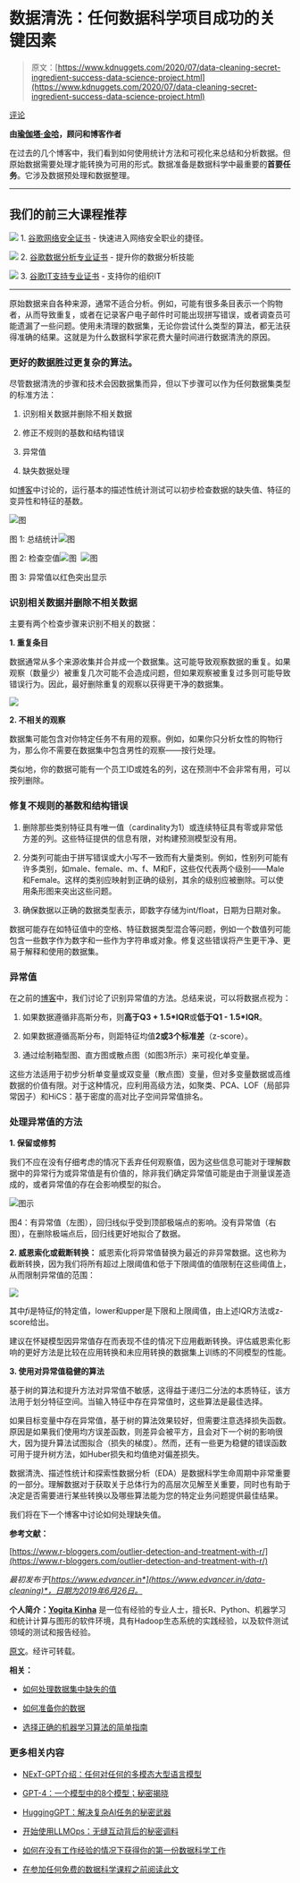 # 数据清洗：任何数据科学项目成功的**关键因素**

> 原文：[https://www.kdnuggets.com/2020/07/data-cleaning-secret-ingredient-success-data-science-project.html](https://www.kdnuggets.com/2020/07/data-cleaning-secret-ingredient-success-data-science-project.html)

[评论](#comments)

**由[瑜伽塔·金哈](http://www.linkedin.com/in/yogita-kinha)，顾问和博客作者**

在过去的几个博客中，我们看到如何使用统计方法和可视化来总结和分析数据。但原始数据需要处理才能转换为可用的形式。数据准备是数据科学中最重要的**首要任务**。它涉及数据预处理和数据整理。

* * *

## 我们的前三大课程推荐

![](../Images/0244c01ba9267c002ef39d4907e0b8fb.png) 1\. [谷歌网络安全证书](https://www.kdnuggets.com/google-cybersecurity) - 快速进入网络安全职业的捷径。

![](../Images/e225c49c3c91745821c8c0368bf04711.png) 2\. [谷歌数据分析专业证书](https://www.kdnuggets.com/google-data-analytics) - 提升你的数据分析技能

![](../Images/0244c01ba9267c002ef39d4907e0b8fb.png) 3\. [谷歌IT支持专业证书](https://www.kdnuggets.com/google-itsupport) - 支持你的组织IT

* * *

原始数据来自各种来源，通常不适合分析。例如，可能有很多条目表示一个购物者，从而导致重复，或者在记录客户电子邮件时可能出现拼写错误，或者调查员可能遗漏了一些问题。使用未清理的数据集，无论你尝试什么类型的算法，都无法获得准确的结果。这就是为什么数据科学家花费大量时间进行数据清洗的原因。

### **更好的数据胜过更复杂的算法。**

尽管数据清洗的步骤和技术会因数据集而异，但以下步骤可以作为任何数据集类型的标准方法：

1.  识别相关数据并删除不相关数据

1.  修正不规则的基数和结构错误

1.  异常值

1.  缺失数据处理

如[博客](https://www.edvancer.in/descriptive-statistics-for-data-science/)中讨论的，运行基本的描述性统计测试可以初步检查数据的缺失值、特征的变异性和特征的基数。

![图](../Images/e7bb83d958d105a5f3e49cd632f93414.png)

图 1: 总结统计![图](../Images/876efe3cd9b8fd9d9a83994628019540.png)

图 2: 检查空值![图](../Images/0e6cec8a13ce3ae95441ffce6edb5cae.png)  ![图](../Images/acb703c0a15111cc1258f8121099d9e4.png)

图 3: 异常值以红色突出显示

### 识别相关数据并删除不相关数据

主要有两个检查步骤来识别不相关的数据：

**1\. 重复条目**

数据通常从多个来源收集并合并成一个数据集。这可能导致观察数据的重复。如果观察（数量少）被重复几次可能不会造成问题，但如果观察被重复过多则可能导致错误行为。因此，最好删除重复的观察以获得更干净的数据集。

![](../Images/a2a37ebf643b454a09af5c24cb209f39.png)

**2\. 不相关的观察**

数据集可能包含对你特定任务不有用的观察。例如，如果你只分析女性的购物行为，那么你不需要在数据集中包含男性的观察——按行处理。

类似地，你的数据可能有一个员工ID或姓名的列，这在预测中不会非常有用，可以按列删除。

### 修复不规则的基数和结构错误

1.  删除那些类别特征具有唯一值（cardinality为1）或连续特征具有零或非常低方差的列。这些特征提供的信息有限，对构建预测模型没有用。

1.  分类列可能由于拼写错误或大小写不一致而有大量类别。例如，性别列可能有许多类别，如male、female、m、f、M和F，这些仅代表两个级别——Male和Female。这样的类别应映射到正确的级别，其余的级别应被删除。可以使用条形图来突出这些问题。

1.  确保数据以正确的数据类型表示，即数字存储为int/float，日期为日期对象。

数据可能存在如特征值中的空格、特征数据类型混合等问题，例如一个数值列可能包含一些数字作为数字和一些作为字符串或对象。修复这些错误将产生更干净、更易于解释和使用的数据集。

### 异常值

在之前的[博客](https://www.edvancer.in/data-visualisation-descriptive-statistics)中，我们讨论了识别异常值的方法。总结来说，可以将数据点视为：

1.  如果数据遵循非高斯分布，则**高于Q3 + 1.5*IQR**或**低于Q1 - 1.5*IQR**。

1.  如果数据遵循高斯分布，则距特征均值**2或3个标准差**（z-score）。

1.  通过绘制箱型图、直方图或散点图（如图3所示）来可视化单变量。

这些方法适用于初步分析单变量或双变量（散点图）变量，但对多变量数据或高维数据的价值有限。对于这种情况，应利用高级方法，如聚类、PCA、LOF（局部异常因子）和HiCS：基于密度的高对比子空间异常值排名。

### 处理异常值的方法

**1\. 保留或修剪**

我们不应在没有仔细考虑的情况下丢弃任何观察值，因为这些信息可能对于理解数据中的异常行为或异常值是有价值的，除非我们确定异常值可能是由于测量误差造成的，或者异常值的存在会影响模型的拟合。

![图示](../Images/9132fa1f30745f3d2f86e7c37bb4908c.png)

图4：有异常值（左图），回归线似乎受到顶部极端点的影响。没有异常值（右图），在删除极端点后，回归线更好地拟合了数据。

**2. 威恩索化或截断转换：** 威恩索化将异常值替换为最近的非异常数据。这也称为截断转换，因为我们将所有超过上限阈值和低于下限阈值的值限制在这些阈值上，从而限制异常值的范围：

![](../Images/2143b51028612d841c6794a52e49c023.png)

其中*fi*是特征*f*的特定值，lower和upper是下限和上限阈值，由上述IQR方法或z-score给出。

建议在怀疑模型因异常值存在而表现不佳的情况下应用截断转换。评估威恩索化影响的更好方法是比较在应用转换和未应用转换的数据集上训练的不同模型的性能。

**3. 使用对异常值稳健的算法**

基于树的算法和提升方法对异常值不敏感，这得益于递归二分法的本质特征，该方法用于划分特征空间。当输入特征中存在异常值时，这些算法是最佳选择。

如果目标变量中存在异常值，基于树的算法效果较好，但需要注意选择损失函数。原因是如果我们使用均方误差函数，则差异会被平方，且会对下一个树的影响很大，因为提升算法试图拟合（损失的梯度）。然而，还有一些更为稳健的错误函数可用于提升树方法，如Huber损失和均值绝对偏差损失。

数据清洗、描述性统计和探索性数据分析（EDA）是数据科学生命周期中非常重要的一部分。理解数据对于获取关于总体行为的高层次见解至关重要，同时也有助于决定是否需要进行某些转换以及哪些算法能为您的特定业务问题提供最佳结果。

我们将在下一个博客中讨论如何处理缺失值。

**参考文献：**

[https://www.r-bloggers.com/outlier-detection-and-treatment-with-r/](https://www.r-bloggers.com/outlier-detection-and-treatment-with-r/)

*最初发布于*[*https://www.edvancer.in*](https://www.edvancer.in/data-cleaning)*，日期为2019年6月26日。*

**个人简介：[Yogita Kinha](http://www.linkedin.com/in/yogita-kinha)** 是一位有经验的专业人士，擅长R、Python、机器学习和统计计算与图形的软件环境，具有Hadoop生态系统的实践经验，以及软件测试领域的测试和报告经验。

[原文](https://medium.com/limitedio/data-cleaning-the-secret-ingredient-to-the-success-of-any-data-science-project-e42d5e0df05a)。经许可转载。

**相关：**

+   [如何处理数据集中缺失的值](/2020/06/missing-values-dataset.html)

+   [如何准备你的数据](/2020/06/how-prepare-your-data.html)

+   [选择正确的机器学习算法的简单指南](/2020/05/guide-choose-right-machine-learning-algorithm.html)

### 更多相关内容

+   [NExT-GPT介绍：任何对任何的多模态大型语言模型](https://www.kdnuggets.com/introduction-to-nextgpt-anytoany-multimodal-large-language-model)

+   [GPT-4：一个模型中的8个模型；秘密揭晓](https://www.kdnuggets.com/2023/08/gpt4-8-models-one-secret.html)

+   [HuggingGPT：解决复杂AI任务的秘密武器](https://www.kdnuggets.com/2023/05/hugginggpt-secret-weapon-solve-complex-ai-tasks.html)

+   [开始使用LLMOps：无缝互动背后的秘密调料](https://www.kdnuggets.com/getting-started-with-llmops-the-secret-sauce-behind-seamless-interactions)

+   [如何在没有工作经验的情况下获得你的第一份数据科学工作](https://www.kdnuggets.com/2021/02/first-job-data-science-without-work-experience.html)

+   [在参加任何免费的数据科学课程之前阅读此文](https://www.kdnuggets.com/read-this-before-you-take-any-free-data-science-course)
